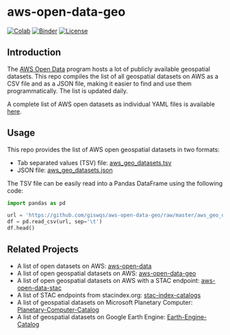 # aws-open-data-geo

[![Colab](https://colab.research.google.com/assets/colab-badge.svg)](https://colab.research.google.com/github/giswqs/aws-open-data-geo/blob/master/aws_geo_datasets.ipynb)
[![Binder](https://mybinder.org/badge_logo.svg)](https://mybinder.org/v2/gh/giswqs/aws-open-data-geo/HEAD?labpath=aws_geo_datasets.ipynb)
[![License](https://img.shields.io/badge/License-MIT-yellow.svg)](https://opensource.org/licenses/MIT)

## Introduction

The [AWS Open Data](https://registry.opendata.aws/) program hosts a lot of publicly available geospatial datasets. This repo compiles the list of all geospatial datasets on AWS as a CSV file and as a JSON file, making it easier to find and use them programmatically. The list is updated daily.

A complete list of AWS open datasets as individual YAML files is available [here](https://github.com/awslabs/open-data-registry).

## Usage

This repo provides the list of AWS open geospatial datasets in two formats:

- Tab separated values (TSV) file: [aws_geo_datasets.tsv](https://github.com/giswqs/aws-open-data-geo/blob/master/aws_geo_datasets.tsv)
- JSON file: [aws_geo_datasets.json](https://github.com/giswqs/aws-open-data-geo/blob/master/aws_geo_datasets.json)

The TSV file can be easily read into a Pandas DataFrame using the following code:

```python
import pandas as pd

url = 'https://github.com/giswqs/aws-open-data-geo/raw/master/aws_geo_datasets.tsv'
df = pd.read_csv(url, sep='\t')
df.head()
```

## Related Projects

- A list of open datasets on AWS: [aws-open-data](https://github.com/giswqs/aws-open-data)
- A list of open geospatial datasets on AWS: [aws-open-data-geo](https://github.com/giswqs/aws-open-data-geo)
- A list of open geospatial datasets on AWS with a STAC endpoint: [aws-open-data-stac](https://github.com/giswqs/aws-open-data-stac)
- A list of STAC endpoints from stacindex.org: [stac-index-catalogs](https://github.com/giswqs/stac-index-catalogs)
- A list of geospatial datasets on Microsoft Planetary Computer: [Planetary-Computer-Catalog](https://github.com/giswqs/Planetary-Computer-Catalog)
- A list of geospatial datasets on Google Earth Engine: [Earth-Engine-Catalog](https://github.com/giswqs/Earth-Engine-Catalog)
